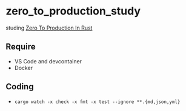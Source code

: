 # zero_to_production_study

studing [Zero To Production In Rust](https://algoluca.gumroad.com/l/zero2prod)

## Require

- VS Code and devcontainer
- Docker

## Coding

- `cargo watch -x check -x fmt -x test --ignore **.{md,json,yml}`